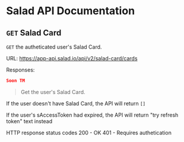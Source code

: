 # Salad API Documentation

## `GET` Salad Card
`GET` the autheticated user's Salad Card.

URL: https://app-api.salad.io/api/v2/salad-card/cards

Responses:
```json
Soon TM
```

> Get the user's Salad Card.

If the user doesn't have Salad Card, the API will return `[]`

If the user's sAccessToken had expired, the API will return "try refresh token" text instead

HTTP response status codes
200	- OK
401 - Requires authetication